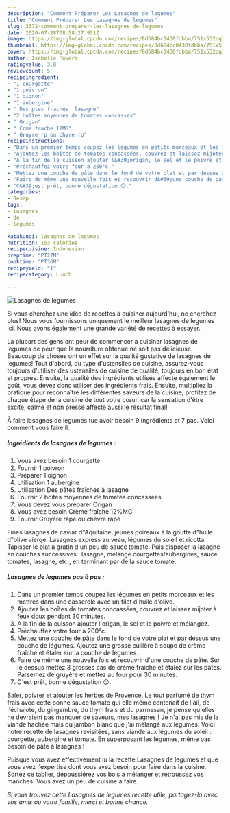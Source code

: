 ```yaml
---
description: "Comment Préparer Les Lasagnes de legumes"
title: "Comment Préparer Les Lasagnes de legumes"
slug: 3372-comment-preparer-les-lasagnes-de-legumes
date: 2020-07-28T08:58:27.951Z
image: https://img-global.cpcdn.com/recipes/8d684bc0430fdbba/751x532cq70/lasagnes-de-legumes-photo-principale-de-la-recette.jpg
thumbnail: https://img-global.cpcdn.com/recipes/8d684bc0430fdbba/751x532cq70/lasagnes-de-legumes-photo-principale-de-la-recette.jpg
cover: https://img-global.cpcdn.com/recipes/8d684bc0430fdbba/751x532cq70/lasagnes-de-legumes-photo-principale-de-la-recette.jpg
author: Isabelle Powers
ratingvalue: 3.8
reviewcount: 5
recipeingredient:
- "1 courgette"
- "1 poivron"
- "1 oignon"
- "1 aubergine"
- " Des ptes fraches  lasagne"
- "2 boîtes moyennes de tomates concasses"
- " Origan"
- " Crme frache 12MG"
- " Gruyre rp ou chvre rp"
recipeinstructions:
- "Dans un premier temps coupez les légumes en petits morceaux et les mettres dans une casserole avec un filet d&#39;huile d&#39;olive."
- "Ajoutez les boîtes de tomates concassées, couvrez et laissez mijoter à feux doux pendant 30 minutes."
- "A la fin de la cuisson ajouter l&#39;origan, le sel et le poivre et mélangez."
- "Préchauffez votre four à 200°c."
- "Mettez une couche de pâte dans le fond de votre plat et par dessus une couche de légumes. Ajoutez une grosse cuillère à soupe de crème fraîche et étaler sur la couche de légumes."
- "Faire de même une nouvelle fois et recouvrir d&#39;une couche de pâte. Sur le dessus mettez 3 grosses cas de crème fraiche et étalez sur les pâtes. Parsemez de gruyère et mettez au four pour 30 minutes."
- "C&#39;est prêt, bonne dégustation 😊."
categories:
- Resep
tags:
- lasagnes
- de
- legumes

katakunci: lasagnes de legumes 
nutrition: 153 calories
recipecuisine: Indonesian
preptime: "PT27M"
cooktime: "PT36M"
recipeyield: "1"
recipecategory: Lunch

---
```



![Lasagnes de legumes](https://img-global.cpcdn.com/recipes/8d684bc0430fdbba/751x532cq70/lasagnes-de-legumes-photo-principale-de-la-recette.jpg)

Si vous cherchez une idée de recettes à cuisiner aujourd'hui, ne cherchez plus! Nous vous fournissons uniquement le meilleur lasagnes de legumes ici. Nous avons également une grande variété de recettes à essayer.

La plupart des gens ont peur de commencer à cuisiner lasagnes de legumes de peur que la nourriture obtenue ne soit pas délicieuse. Beaucoup de choses ont un effet sur la qualité gustative de lasagnes de legumes! Tout d'abord, du type d'ustensiles de cuisine, assurez-vous toujours d'utiliser des ustensiles de cuisine de qualité, toujours en bon état et propres. Ensuite, la qualité des ingrédients utilisés affecte également le goût, vous devez donc utiliser des ingrédients frais. Ensuite, multipliez la pratique pour reconnaître les différentes saveurs de la cuisine, profitez de chaque étape de la cuisine de tout votre cœur, car la sensation d'être excité, calme et non pressé affecte aussi le résultat final!

<!--inarticleads1-->

À faire lasagnes de legumes tue avoir besoin 9 Ingrédients et 7 pas. Voici comment vous faire il.

##### Ingrédients de lasagnes de legumes :

1. Vous avez besoin 1 courgette
1. Fournir 1 poivron
1. Préparer 1 oignon
1. Utilisation 1 aubergine
1. Utilisation  Des pâtes fraîches à lasagne
1. Fournir 2 boîtes moyennes de tomates concassées
1. Vous devez vous préparer  Origan
1. Vous avez besoin  Crème fraîche 12%MG
1. Fournir  Gruyère râpé ou chèvre râpé


Fines lasagnes de caviar d&#34;Aquitaine, jeunes poireaux à la goutte d&#34;huile d&#34;olive vierge. Lasagnes express au veau, légumes du soleil et ricotta. Tapisser le plat à gratin d&#39;un peu de sauce tomate. Puis disposer la lasagne en couches successives : lasagne, mélange courgettes/aubergines, sauce tomates, lasagne, etc., en terminant par de la sauce tomate. 

<!--inarticleads2-->

##### Lasagnes de legumes pas à pas :

1. Dans un premier temps coupez les légumes en petits morceaux et les mettres dans une casserole avec un filet d&#39;huile d&#39;olive.
1. Ajoutez les boîtes de tomates concassées, couvrez et laissez mijoter à feux doux pendant 30 minutes.
1. A la fin de la cuisson ajouter l&#39;origan, le sel et le poivre et mélangez.
1. Préchauffez votre four à 200°c.
1. Mettez une couche de pâte dans le fond de votre plat et par dessus une couche de légumes. Ajoutez une grosse cuillère à soupe de crème fraîche et étaler sur la couche de légumes.
1. Faire de même une nouvelle fois et recouvrir d&#39;une couche de pâte. Sur le dessus mettez 3 grosses cas de crème fraiche et étalez sur les pâtes. Parsemez de gruyère et mettez au four pour 30 minutes.
1. C&#39;est prêt, bonne dégustation 😊.


Saler, poivrer et ajouter les herbes de Provence. Le tout parfumé de thym frais avec cette bonne sauce tomate qui elle même contenait de l&#39;ail, de l&#39;échalote, du gingembre, du thym frais et du parmesan, je pense qu&#39;elles ne devraient pas manquer de saveurs, mes lasagnes ! Je n&#39;ai pas mis de la viande hachée mais du jambon blanc que j&#39;ai mélangé aux légumes. Voici notre recette de lasagnes revisitées, sans viande aux légumes du soleil : courgette, aubergine et tomate. En superposant les légumes, même pas besoin de pâte à lasagnes ! 

<!--inarticleads1-->

<p>
Puisque vous avez effectivement lu la recette Lasagnes de legumes et que vous avez l'expertise dont vous avez besoin pour faire dans la cuisine. Sortez ce tablier, dépoussiérez vos bols à mélanger et retroussez vos manches. Vous avez un peu de cuisine à faire.
</p>

<p>
<i>Si vous trouvez cette Lasagnes de legumes recette utile, partagez-la avec vos amis ou votre famille, merci et bonne chance.</i>
</p>
